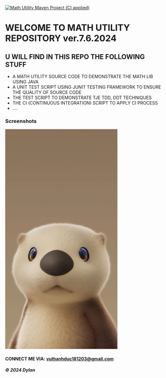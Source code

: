 [![Math Utility Maven Project (CI applied)](https://github.com/DevvAlain/math-util-1080/actions/workflows/ci_script.yml/badge.svg)](https://github.com/DevvAlain/math-util-1080/actions/workflows/ci_script.yml)




# WELCOME TO MATH UTILITY REPOSITORY ver.7.6.2024

## U WILL FIND IN THIS REPO THE FOLLOWING STUFF

* A MATH UTILITY SOURCE CODE TO DEMONSTRATE THE MATH
LIB USING JAVA
* A UNIT TEST SCRIPT USING JUNIT TESTING FRAMEWORK
TO ENSURE THE QUALITY OF SOURCE CODE
* THE TEST SCRIPT TO DEMONSTRATE TJE TDD, DDT TECHNIQUES
* THE CI (CONTINUOUS INTEGRATION) SCRIPT TO APPLY CI PROCESS
* .... 

### Screenshots
![Source code and Unit Test](https://github.com/DevvAlain/math-util-1080/blob/master/screenshots/SourceCodeANd.jpg)


#### CONNECT ME VIA: vuthanhduc181203@gmail.com

##### &#169; 2024 Dylan